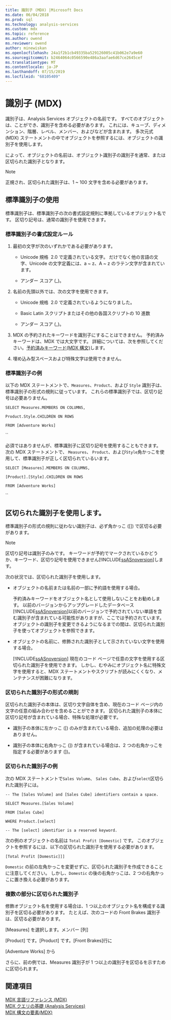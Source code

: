 ```yaml
---
title: 識別子 (MDX) |Microsoft Docs
ms.date: 06/04/2018
ms.prod: sql
ms.technology: analysis-services
ms.custom: mdx
ms.topic: reference
ms.author: owend
ms.reviewer: owend
author: minewiskan
ms.openlocfilehash: 24a1f2b1cb49335ba529126005c41b062e7a9e60
ms.sourcegitcommit: b2464064c0566590e486a3aafae6d67ce2645cef
ms.translationtype: MT
ms.contentlocale: ja-JP
ms.lasthandoff: 07/15/2019
ms.locfileid: "68105409"
---
```

# <a name="identifiers-mdx"></a>識別子 (MDX)


  識別子は、Analysis Services オブジェクトの名前です。 すべてのオブジェクトは、ことができ、識別子を含める必要があります。 これには、キューブ、ディメンション、階層、レベル、メンバー、およびなどが含まれます。 多次元式 (MDX) ステートメントの中でオブジェクトを参照するには、オブジェクトの識別子を使用します。  
  
 によって、オブジェクトの名前は、オブジェクト識別子の識別子を通常、または区切られた識別子となります。  
  
> [!NOTE]  
>  正規され、区切られた識別子は、1 ~ 100 文字を含める必要があります。  
  
## <a name="using-regular-identifiers"></a>標準識別子の使用  
 標準識別子は、標準識別子の次の書式設定規則に準拠しているオブジェクト名です。 区切り記号は、通常の識別子を使用できます。  
  
### <a name="formatting-rules-for-regular-identifiers"></a>標準識別子の書式設定ルール  
  
1.  最初の文字が次のいずれかである必要があります。  
  
    -   Unicode 規格 &#xa0;2.0 で定義されている文字。 だけでなく他の言語の文字、Unicode の文字定義には、a ~ z、A ~ z のラテン文字が含まれています。  
  
    -   アンダー スコア (_)。  
  
2.  名前の先頭以外では、次の文字を使用できます。  
  
    -   Unicode 規格 &#xa0;2.0 で定義されているようになりました。  
  
    -   Basic Latin スクリプトまたはその他の各国スクリプトの 10 進数  
  
    -   アンダー スコア (_)。  
  
3.  MDX の予約されたキーワードを識別子にすることはできません。 予約済みキーワードは、MDX では大文字です。 詳細については、次を参照してください。[予約済みキーワード&#40;MDX 構文&#41;](../mdx/reserved-keywords-mdx-syntax.md)します。  
  
4.  埋め込み型スペースおよび特殊文字は使用できません。  
  
### <a name="examples-of-regular-identifiers"></a>標準識別子の例  
 以下の MDX ステートメントで、`Measures`、`Product`、および `Style` 識別子は、標準識別子の形式の規則に従っています。 これらの標準識別子では、区切り記号は必要ありません。  
  
 `SELECT Measures.MEMBERS ON COLUMNS,`  
  
 `Product.Style.CHILDREN ON ROWS`  
  
 `FROM [Adventure Works]`  
  
 ``  
  
 必須ではありませんが、標準識別子に区切り記号を使用することもできます。 次の MDX ステートメントで、 `Measures`、 `Product`、および`Style`角かっこを使用して、標準識別子が正しく区切られているいます。  
  
 `SELECT [Measures].MEMBERS ON COLUMNS,`  
  
 `[Product].[Style].CHILDREN ON ROWS`  
  
 `FROM [Adventure Works]`  
  
 ``  
  
## <a name="using-delimited-identifiers"></a>区切られた識別子を使用します。  
 標準識別子の形式の規則に従わない識別子は、必ず角かっこ ([]) で区切る必要があります。  
  
> [!NOTE]  
>  区切り記号は識別子のみです。 キーワードが予約でマークされているかどうか、キーワード、区切り記号を使用できません[!INCLUDE[ssASnoversion](../includes/ssasnoversion-md.md)]します。  
  
 次の状況では、区切られた識別子を使用します。  
  
-   オブジェクトの名前または名前の一部に予約語を使用する場合。  
  
     予約済みキーワードをオブジェクト名として使用しないことをお勧めします。 以前のバージョンからアップグレードしたデータベース[!INCLUDE[ssASnoversion](../includes/ssasnoversion-md.md)]以前のバージョンで予約されていない単語を含む識別子が含まれている可能性がありますが、ここでは予約されています。 オブジェクトの識別子を変更できるようになるまでの間は、区切られた識別子を使ってオブジェクトを参照できます。  
  
-   オブジェクトの名前に、修飾された識別子として示されていない文字を使用する場合。  
  
     [!INCLUDE[ssASnoversion](../includes/ssasnoversion-md.md)] 現在のコード ページで任意の文字を使用する区切られた識別子を使用できます。 しかし、むやみにオブジェクト名に特殊文字を使用すると、MDX ステートメントやスクリプトが読みにくくなり、メンテナンスが困難になります。  
  
### <a name="formatting-rules-for-delimited-identifiers"></a>区切られた識別子の形式の規則  
 区切られた識別子の本体は、区切り文字自体を含め、現在のコード ページ内の文字の任意の組み合わせを含めることができます。 区切られた識別子の本体に区切り記号が含まれている場合、特殊な処理が必要です。  
  
-   識別子の本体に左かっこ ([) のみが含まれている場合、追加の処理の必要はありません。  
  
-   識別子の本体に右角かっこ (]) が含まれている場合は、2 つの右角かっこを指定する必要があります (])。  
  
### <a name="examples-of-delimited-identifiers"></a>区切られた識別子の例  
 次の MDX ステートメントで`Sales Volume`、 `Sales Cube`、および`select`区切られた識別子には。  
  
 `-- The [Sales Volume] and [Sales Cube] identifiers contain a space.`  
  
 `SELECT Measures.[Sales Volume]`  
  
 `FROM [Sales Cube]`  
  
 `WHERE Product.[select]`  
  
 `-- The [select] identifier is a reserved keyword.`  
  
 次の例のオブジェクトの名前は `Total Profit [Domestic]` です。 このオブジェクトを参照するには、以下の区切られた識別子を使用する必要があります。  
  
 `[Total Profit [Domestic]]]`  
  
 `Domestic` の前の左角かっこを変更せずに、区切られた識別子を作成できることに注意してください。 しかし、`Domestic` の後の右角かっこは、2 つの右角かっこに置き換える必要があります。  
  
### <a name="delimiting-identifiers-with-multiple-parts"></a>複数の部分に区切られた識別子  
 修飾オブジェクト名を使用する場合は、1 つ以上のオブジェクト名を構成する識別子を区切る必要があります。 たとえば、次のコードの Front Brakes 識別子は、区切る必要があります。  
  
 [Measures] を選択します。メンバー [列]  
  
 [Product] です。[Product] です。[Front Brakes]行に  
  
 [Adventure Works] から  
  
 さらに、前の例では、Measures 識別子が 1 つ以上の識別子を区切るを示すために区切られます。  
  
## <a name="see-also"></a>関連項目  
 [MDX 言語リファレンス &#40;MDX&#41;](../mdx/mdx-language-reference-mdx.md)   
 [MDX クエリの基礎 &#40;Analysis Services&#41;](../analysis-services/multidimensional-models/mdx/mdx-query-fundamentals-analysis-services.md)   
 [MDX 構文の要素&#40;MDX&#41;](../mdx/mdx-syntax-elements-mdx.md)  
  
  
